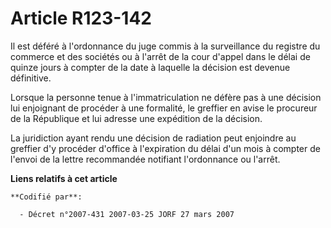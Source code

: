 # Article R123-142

Il est déféré à l'ordonnance du juge commis à la surveillance du registre du commerce et des sociétés ou à l'arrêt de la cour
d'appel dans le délai de quinze jours à compter de la date à laquelle la décision est devenue définitive.

Lorsque la personne tenue à l'immatriculation ne défère pas à une décision lui enjoignant de procéder à une formalité, le
greffier en avise le procureur de la République et lui adresse une expédition de la décision.

La juridiction ayant rendu une décision de radiation peut enjoindre au greffier d'y procéder d'office à l'expiration du délai
d'un mois à compter de l'envoi de la lettre recommandée notifiant l'ordonnance ou l'arrêt.

**Liens relatifs à cet article**

	**Codifié par**:

	  - Décret n°2007-431 2007-03-25 JORF 27 mars 2007
